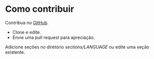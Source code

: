 # Como contribuir #

Contribua no [GitHub](https://github.com/binarygenius/phpthewrongway).

 * Clone e edite.
 * Envie uma pull request para apreciação.

Adicione seções no diretório _sections/LANGUAGE_ ou edite uma seção existente.

